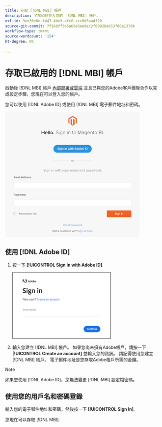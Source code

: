 ```yaml
---
title: 存取 [!DNL MBI] 帳戶
description: 了解如何登入您的 [!DNL MBI] 帳戶。
exl-id: 3ee36e0e-f447-4be3-afc8-ccc6d3aa4f20
source-git-commit: 7f168ff545a68e5ee9ec2f80928a653fd6a1370b
workflow-type: tm+mt
source-wordcount: '154'
ht-degree: 0%

---
```


# 存取已啟用的 [!DNL MBI] 帳戶

啟動後 [!DNL MBI] 帳戶 [內部部署或雲端](../getting-started/onpremise-activation.md) 並且已與您的Adobe客戶團隊合作以完成設定步驟，您現在可以登入您的帳戶。

您可以使用 [!DNL Adobe ID] 或使用 [!DNL MBI] 電子郵件地址和密碼。

![登入](../assets/sign-in.png)

## 使用 [!DNL Adobe ID]

1. 按一下 **[!UICONTROL Sign in with Adobe ID]**.

   ![登入adobe](../assets/sign-in-adobe.png)

1. 輸入您建立 [!DNL MBI] 帳戶。 如果您尚未擁有Adobe帳戶，請按一下 **[!UICONTROL Create an account]** 並輸入您的資訊。 請記得使用您建立 [!DNL MBI] 帳戶。 電子郵件地址是您存取Adobe帳戶所需的金鑰。

>[!NOTE]
>
>如果您使用 [!DNL Adobe ID]，您無法變更 [!DNL MBI] 設定檔密碼。

## 使用您的用戶名和密碼登錄

輸入您的電子郵件地址和密碼，然後按一下 **[!UICONTROL Sign In]**.

您現在可以存取 [!DNL MBI].
